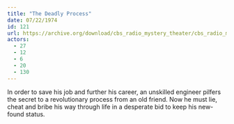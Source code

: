 ```yaml
---
title: "The Deadly Process"
date: 07/22/1974
id: 121
url: https://archive.org/download/cbs_radio_mystery_theater/cbs_radio_mystery_theater-0101-0150.zip/cbs_radio_mystery_theater-0101-0150%2Fcbsrmt_0121_the_deadly_process.mp3
actors:
  - 27
  - 12
  - 6
  - 20
  - 130
---
```

In order to save his job and further his career, an unskilled engineer pilfers the secret to a revolutionary process from an old friend. Now he must lie, cheat and bribe his way through life in a desperate bid to keep his new-found status.